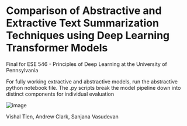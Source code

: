 # Comparison of Abstractive and Extractive Text Summarization Techniques using Deep Learning Transformer Models

Final for ESE 546 - Principles of Deep Learning at the University of Pennsylvania

For fully working extractive and abstractive models, run the abstractive python notebook file. The .py scripts break the model pipeline down into distinct components for individual evaluation

![image](https://user-images.githubusercontent.com/10585209/163270775-291ef605-8fc4-43d2-9dff-720c1f1d289c.png)

Vishal Tien, Andrew Clark, Sanjana Vasudevan
